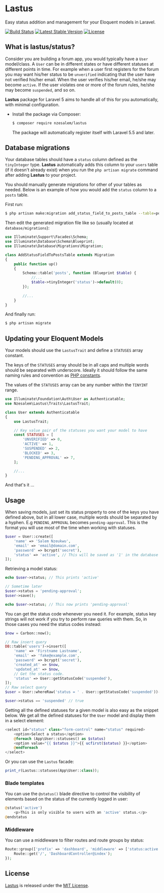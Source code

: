# Lastus

Easy status addition and management for your Eloquent models in Laravel.

<p>
<a href="https://travis-ci.org/nzesalem/lastus"><img src="https://travis-ci.org/nzesalem/lastus.svg" alt="Build Status"></a>
<a href="https://packagist.org/packages/nzesalem/lastus"><img src="https://poser.pugx.org/nzesalem/lastus/v/stable.svg" alt="Latest Stable Version"></a>
<a href="https://packagist.org/packages/nzesalem/lastus"><img src="https://poser.pugx.org/nzesalem/lastus/license.svg" alt="License"></a>
</p>

## What is lastus/status?

Consider you are building a forum app, you would typically have a `User` model/class. A `User` can be in different states or have different statuses at different points in time. For example when a user first registers for the forum you may want his/her status to be `unverified` indicating that the user have not verified his/her email. When the user verifies his/her email, he/she may become `active`. If the user violates one or more of the forum rules, he/she may become `suspended`, and so on.

**Lastus** package for Laravel 5 aims to handle all of this for you automatically, with minimal configuration.

* Install the package via Composer:

    ```sh
    $ composer require nzesalem/lastus
    ```

    The package will automatically register itself with Laravel 5.5 and later.

## Database migrations

Your database tables should have a `status` column defined as the `tinyInteger` type. **Lastus** automatically adds this column to your `users` table (if it doesn't already exist) when you run the `php artisan migrate` command after adding **Lastus** to your project.

You should manually generate migrations for other of your tables as needed. Below is an example of how you would add the `status` column to a `posts` table.

First run:

```sh
$ php artisan make:migration add_status_field_to_posts_table --table=posts
```
Then edit the generated migration file like so (usually located at `database/migrations`):

```php
use Illuminate\Support\Facades\Schema;
use Illuminate\Database\Schema\Blueprint;
use Illuminate\Database\Migrations\Migration;

class AddStatusFieldToPostsTable extends Migration
{
    public function up()
    {
        Schema::table('posts', function (Blueprint $table) {
            //...
            $table->tinyInteger('status')->default(0);
        });
        
        //...
    }
}
```
And finally run:
```sh
$ php artisan migrate
```

## Updating your Eloquent Models

Your models should use the `LastusTrait` and define a `STATUSES` array constant.

The keys of the `STATUSES` array should be in all caps and multiple words should be separated with underscore. Ideally it should follow the same naming rules and convention as [PHP constants](http://php.net/manual/en/language.constants.php).

The values of the `STATUSES` array can be any number within the `TINYINT` range.

```php
use Illuminate\Foundation\Auth\User as Authenticatable;
use Nzesalem\Lastus\Traits\LastusTrait;

class User extends Authenticatable
{
    use LastusTrait;

    // Key value pair of the statuses you want your model to have
    const STATUSES = [
        'UNVERIFIED' => 0,
        'ACTIVE' => 1,
        'SUSPENDED' => 2,
        'BLOCKED' => 3,
        'PENDING_APPROVAL' => 7,
    ];

    //...
}

```

And that's it ...

## Usage

When saving models, just set its status property to one of the keys you have defined above, but in all lower case, multiple words should be separated by a hyphen. E.g `PENDING_APPROVAL` becomes `pending-approval`. This is the format you will use most of the time when working with statuses.

```php
$user = User::create([
    'name' => 'Salem Nzeukwu',
    'email' => 'email@domain.com',
    'password' => bcrypt('secret'),
    'status' => 'active', // This will be saved as '1' in the database
]);
```

Retrieving a model status:

```php
echo $user->status; // This prints 'active'

// Sometime later
$user->status = 'pending-approval';
$user->save();

echo $user->status; // This now prints 'pending-approval'
```

You can get the status code whenever you need it. For example, status key strings will not work if you try to perform raw queries with them. So, in those cases you need the status codes instead:

```php
$now = Carbon::now();

// Raw insert query
DB::table('users')->insert([
    'name' => 'Firstname Lastname',
    'email' => 'fake@example.com',
    'password' => bcrypt('secret'),
    'created_at' => $now,
    'updated_at' => $now,
    // Get the status code.
    'status' => User::getStatusCode('suspended'),
]);
// Raw select query
$user = User::whereRaw('status = ' . User::getStatusCode('suspended'))->first();

$user->status == 'suspended' // true
```

Getting all the defined statuses for a given model is also easy as the snippet below. We get all the defined statuses for the `User` model and display them in a select element:

```php
<select id="status" class="form-control" name="status" required>
    <option>Select a status</option>
    @foreach (App\User::statuses() as $status)
    <option value="{{ $status }}">{{ ucfirst($status) }}</option>
    @endforeach
</select>
```

Or you can use the `Lastus` facade:

```php
print_r(Lastus::statuses(App\User::class));
```

### Blade templates

You can use the `@status()` blade directive to control the visibility of elements based on the status of the currently logged in user:

```php
@status('active')
    <p>This is only visible to users with an 'active' status.</p>
@endstatus
```

### Middleware

You can use a middleware to filter routes and route groups by status:

```php
Route::group(['prefix' => 'dashboard', 'middleware' => ['status:active']], function() {
    Route::get('/', 'DashboardController@index');
});
```

## License

[Lastus](https://github.com/nzesalem/lastus) is released under the [MIT License](LICENSE).
